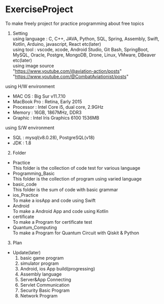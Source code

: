 # ExerciseProject
To make freely project for practice programming about free topics   

1. Setting   
using language : C, C++, JAVA, Python, SQL, Spring, Assembly, Swift, Kotlin, Arduino, javascript, React etc(later)   
using tool : vscode, xcode, Android Studio, Git Bash, SpringBoot, MySQL, Oracle, Postgre, MongoDB, Drone, Linux, VMware, DBeaver etc(later)   
using image source   
"https://www.youtube.com/@aviation-action/posts"   
"https://www.youtube.com/@CombatAviationist/posts"
 
using H/W environment   
- MAC OS : Big Sur v11.7.10
- MacBook Pro : Retina, Early 2015
- Processor : Intel Core i5, dual core, 2.9GHz
- Memory : 16GB, 1867MHz, DDR3
- Graphic : Intel Iris Graphics 6100 1536MB

using S/W environment   
- SQL : mysql(v8.0.28), PostgreSQL(v18)   
- JDK : 1.8   
   
   
2. Folder   
- Practice   
  This folder is the collection of code test for various language
- Programming_Basic   
  This folder is the collection of program using varied language
- basic_code  
  This folder is the sum of code with basic grammar
- ios_Practice   
  To make a iosApp and code using Swift   
- Android   
  To make a Android App and code using Kotlin
- certificate   
  To make a Program for certificate test
- Quantum_Computing   
  To make a Program for Quantum Circuit with Qiskit & Python

3. Plan   
- Update(later)
  1. basic game program
  2. simulator program
  3. Android, ios App build(progressing)
  4. Assembly language
  5. Server&App Connecting
  6. Servlet Communication
  7. Security Basic Program
  8. Network Program


